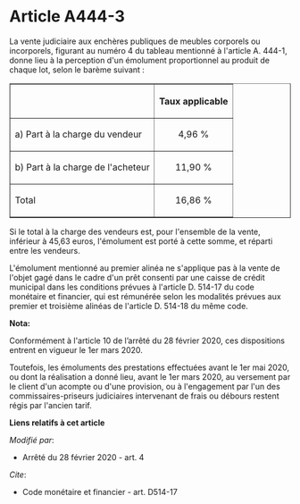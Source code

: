 # Article A444-3

La vente judiciaire aux enchères publiques de meubles corporels ou incorporels, figurant au numéro 4 du tableau mentionné à
l'article A. 444-1, donne lieu à la perception d'un émolument proportionnel au produit de chaque lot, selon le barème
suivant :

<table border="1">
  <tbody>
    <tr>
      <th> </th>
      <th>

Taux applicable</th>
    </tr>
    <tr>
      <td align="justify">

a) Part à la charge du vendeur</td>
      <td align="center">

4,96 %</td>
    </tr>
    <tr>
      <td align="justify">

b) Part à la charge de l'acheteur</td>
      <td align="center">

11,90 %</td>
    </tr>
    <tr>
      <td align="justify">

Total</td>
      <td align="center">

16,86 %</td>
    </tr>
  </tbody>
</table>

Si le total à la charge des vendeurs est, pour l'ensemble de la vente, inférieur à 45,63 euros, l'émolument est porté à cette
somme, et réparti entre les vendeurs.

L'émolument mentionné au premier alinéa ne s'applique pas à la vente de l'objet gagé dans le cadre d'un prêt consenti par une
caisse de crédit municipal dans les conditions prévues à l'article D. 514-17 du code monétaire et financier, qui est
rémunérée selon les modalités prévues aux premier et troisième alinéas de l'article D. 514-18 du même code.

**Nota:**

Conformément à l'article 10 de l’arrêté du 28 février 2020, ces dispositions entrent en vigueur le 1er mars 2020.

Toutefois, les émoluments des prestations effectuées avant le 1er mai 2020, ou dont la réalisation a donné lieu, avant le 1er
mars 2020, au versement par le client d'un acompte ou d'une provision, ou à l'engagement par l'un des commissaires-priseurs
judiciaires intervenant de frais ou débours restent régis par l'ancien tarif.

**Liens relatifs à cet article**

_Modifié par_:

  - Arrêté du 28 février 2020 - art. 4

_Cite_:

  - Code monétaire et financier - art. D514-17
